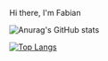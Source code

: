 Hi there, I'm Fabian

![Anurag's GitHub stats](https://github-readme-stats.vercel.app/api?username=FabianMatata&show_icons=true&theme=radical)

[![Top Langs](https://github-readme-stats.vercel.app/api/top-langs/?username=anuraghazra&layout=compact)](https://github.com/anuraghazra/github-readme-stats)
